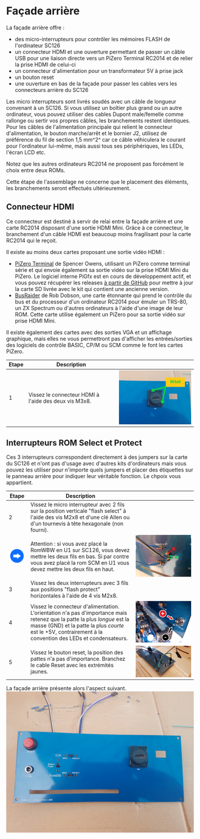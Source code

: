 # Façade arrière<A id="a31"></A>

La façade arrière offre :

- des micro-interrupteurs pour contrôler les mémoires FLASH de l'ordinateur SC126
- un connecteur HDMI et une ouverture permettant de passer un câble USB pour une liaison directe vers un PiZero Terminal
  RC2014 et de relier la prise HDMI de celui-ci
- un connecteur d'alimentation pour un transformateur 5V à prise jack
- un bouton reset
- une ouverture en bas de la façade pour passer les cables vers les connecteurs arrière du SC126

Les micro interrupteurs sont livrés soudés avec un câble de longueur convenant à un SC126. Si vous utilisez un boîtier
plus grand ou un autre ordinateur, vous pouvez utiliser des cables Dupont male/femelle comme rallonge ou sertir vos
propres câbles, les branchements restent identiques. Pour les câbles de l'alimentation principale qui relient
le connecteur d'alimentation, le bouton marche/arrêt et le bornier J2, utilisez de préférence du fil de
section 1,5 mm^2^ car ce câble véhiculera le courant pour l'ordinateur lui-même, mais aussi tous ses
périphériques, les LEDs, l'écran LCD etc. 

Notez que les autres ordinateurs RC2014 ne proposent pas forcément le choix entre deux ROMs.

Cette étape de l'assemblage ne concerne que le placement des éléments, les branchements seront effectués ultérieurement.

## Connecteur HDMI<A id="a32"></A>

Ce connecteur est destiné à servir de relai entre la façade arrière et une carte RC2014 disposant d'une sortie HDMI Mini.
Grâce à ce connecteur, le branchement d'un câble HDMI est beaucoup moins fragilisant pour la carte RC2014 qui le reçoit.

Il existe au moins deux cartes proposant une sortie vidéo HDMI :

- [PiZero Terminal](https://www.tindie.com/products/Semachthemonkey/raspberry-pi-zero-serial-terminal-for-rc2014/)
  de Spencer Owens, utilisant un PiZero comme terminal série et qui envoie également sa sortie vidéo sur la prise HDMI
  Mini du PiZero. Le logiciel interne PiGfx est en cours de développement actif, et vous pouvez récupérer les releases
  [à partir de GitHub](https://github.com/fbergama/pigfx/releases) pour mettre à jour la carte SD livrée avec le kit
  qui contient une ancienne version.
- [BusRaider](https://www.tindie.com/products/robdobson/play-retro-games-rc2014-graphics-kit/) de Rob Dobson, une carte
  étonnante qui prend le contrôle du bus et du processeur d'un ordinateur RC2014 pour émuler un TRS-80, un ZX Spectrum
  ou d'autres ordinateurs à l'aide d'une image de leur ROM. Cette carte utilise également un PiZero pour sa sortie vidéo
  sur prise HDMI Mini.

Il existe également des cartes avec des sorties VGA et un affichage graphique, mais elles ne vous permettront pas
 d'afficher les entrées/sorties des logiciels de contrôle BASIC, CP/M ou SCM comme le font les cartes PiZero.

| Etape | Description                                                  |                                                              |
| ----- | ------------------------------------------------------------ | -----------------------------------------------------------: |
| 1     | Vissez le connecteur HDMI à l'aide des deux vis M3x8.        | <img src="Pictures/074-HDMI.jpg" alt="hdmi" style="zoom:75%;" /> |

## Interrupteurs ROM Select et Protect<A id="a33"></A>

Ces 3 interrupteurs correspondent directement à des jumpers sur la carte du SC126 et n'ont pas d'usage avec d'autres kits
d'ordinateurs mais vous pouvez les utiliser pour n'importe quels jumpers et placer des étiquettes sur le panneau arrière pour indiquer
leur véritable fonction. Le chpoix vous appartient.

| Etape | Description                                               |                                                              |
| ----- | --------------------------------------------------------- | -----------------------------------------------------------: |
| 2     | Vissez le micro interrupteur avec 2 fils sur la position verticale "flash select" à l'aide des vis M2x8 et d'une clé Allen ou d'un tournevis à tête hexagonale (non fourni). |  |
| <img src="pictures/thisway.png" alt="Conseil" width="75px" />     | Attention : si vous avez placé la RomWBW en U1 sur SC126, vous devez mettre les deux fils en bas. Si par contre vous avez placé la rom SCM en U1 vous devez mettre les deux fils en haut. | <img src="pictures/073-selectU1U2.jpg" alt="Switch select" style="zoom:50%;" /> |
| 3     | Vissez les deux interrupteurs avec 3 fils aux positions "flash protect" horizontales à l'aide de 4 vis M2x8. |           |
| 4     | Vissez le connecteur d'alimentation.<br />L'orientation n'a pas d'importance mais retenez que la patte la plus *longue* est la masse (GND) et la patte la plus *courte* est le +5V, contrairement à la convention des LEDs et condensateurs. |  ![Alimentation](pictures/091-powercnct.jpg) |
| 5     | Vissez le bouton reset, la position des pattes n'a pas d'importance. Branchez le cable Reset avec les extrémités jaunes. |                             ![Reset](pictures/091-reset.jpg) |

La façade arrière présente alors l'aspect suivant.
<img src="pictures/074-backpanel.jpg" alt="Façade Arrière" style="zoom:67%;" />
